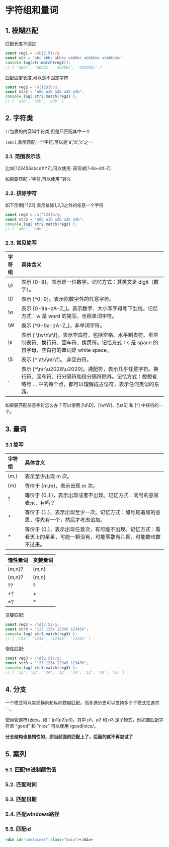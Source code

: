# 字符组和量词

## 1. 模糊匹配

匹配长度不固定

```js
const reg1 = /ab{2,5}c/g
const str = 'abc abbc abbbc abbbbc abbbbbc abbbbbbc'
console.log(str.match(reg1));
// [ 'abbc', 'abbbc', 'abbbbc', 'abbbbbc' ]
```

匹配固定长度,可以是不固定字符

```js
const reg2 = /a[123]b/g;
const str2 = "a0b a1b a2b a3b a4b";
console.log( str2.match(reg2) );
// [ 'a1b', 'a2b', 'a3b' ]
```

## 2. 字符类

`[]`包裹的内容叫字符类,但是只匹配其中一个

`[abc]`,表示匹配一个字符,可以是'a','b','c'之一

### 2.1. 范围表示法

比如[123456abcdXYZ],可以使用`-`简写成[1-6a-dX-Z]

如果要匹配'-'字符,可以使用'\'转义

### 2.2. 排除字符

如下示例[^123],表示排除1,2,3之外的任意一个字符

```js
const reg2 = /a[^123]b/g;
const str2 = "a0b a1b a2b a3b a4b";
console.log( str2.match(reg2) );
// [ 'a0b', 'a4b' ]
```

### 2.3. 常见简写

|  字符组   | 具体含义  |
|  :-  | :-  |
| \d  | 表示 [0-9]。表示是一位数字。记忆方式：其英文是 digit（数字）。 |
| \D  | 表示 [^0-9]。表示除数字外的任意字符。 |
| \w  | 表示 [0-9a-zA-Z_]。表示数字、大小写字母和下划线。记忆方式：w 是 word 的简写，也称单词字符。 |
| \W  | 表示 [^0-9a-zA-Z_]。非单词字符。 |
| \s  | 表示 [ \t\v\n\r\f]。表示空白符，包括空格、水平制表符、垂直制表符、换行符、回车符、换页符。记忆方式：s 是 space 的首字母，空白符的单词是 white space。 |
| \S  | 表示 [^ \t\v\n\r\f]。 非空白符。|
| .  | 表示 [^\n\r\u2028\u2029]。通配符，表示几乎任意字符。换行符、回车符、行分隔符和段分隔符除外。记忆方式：想想省略号 … 中的每个点，都可以理解成占位符，表示任何类似的东西。|

如果要匹配任意字符怎么办？可以使用 [\d\D]、[\w\W]、[\s\S] 和 [^] 中任何的一个。


## 3. 量词

### 3.1 简写

|  字符组   | 具体含义  |
|  :-  | :-  |
| \{m,\} | 表示至少出现 m 次。|
| \{m\} | 等价于 {m,m}，表示出现 m 次。|
| ? | 等价于 {0,1}，表示出现或者不出现。记忆方式：问号的意思表示，有吗？|
| + | 等价于 {1,}，表示出现至少一次。记忆方式：加号是追加的意思，得先有一个，然后才考虑追加。|
| * | 等价于 {0,}，表示出现任意次，有可能不出现。记忆方式：看看天上的星星，可能一颗没有，可能零散有几颗，可能数也数不过来。|


|  惰性量词   | 贪婪量词  |
|  :-  | :-  |
| \{m,n\}? | \{m,n\} |
| \{m,n\}? | \{m,n\} |
| ?? | ? | 
| +? | + | 
| *? | * | 

贪婪匹配:

```js
const reg3 = /\d{2,5}/g;
const str3 = "123 1234 12345 123456";
console.log( str3.match(reg3) );
// [ '123', '1234', '12345', '12345' ]
```

惰性匹配:

```js
const reg3 = /\d{2,5}?/g;
const str3 = "123 1234 12345 123456";
console.log( str3.match(reg3) );
// [ '12', '12', '34', '12', '34', '12', '34', '56' ]
```

## 4. 分支

一个模式可以实现横向和纵向模糊匹配。而多选分支可以支持多个子模式任选其一。

使用管道符`|`表示。如：(p1|p2|p3)，其中 p1、p2 和 p3 是子模式，例如要匹配字符串 "good" 和 "nice" 可以使用 /good|nice/。

**分支结构也是惰性的，即当前面的匹配上了，后面的就不再尝试了**


## 5. 案列

### 5.1. 匹配16进制颜色值

### 5.2. 匹配时间

### 5.3. 匹配日期

### 5.4. 匹配windows路径

### 5.5. 匹配id

``` html
<div id="container" class="main"></div>
```
